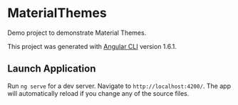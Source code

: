 # MaterialThemes

Demo project to demonstrate Material Themes.

This project was generated with [Angular CLI](https://github.com/angular/angular-cli) version 1.6.1.

## Launch Application

Run `ng serve` for a dev server. Navigate to `http://localhost:4200/`. The app will automatically reload if you change any of the source files.
